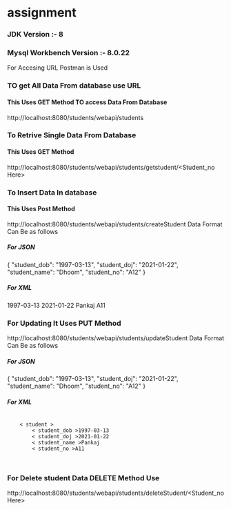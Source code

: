 # assignment
### JDK Version :- 8
### Mysql Workbench Version :- 8.0.22

For Accesing URL Postman is Used

### TO get All Data From database use URL
#### This Uses GET Method TO access Data From Database
http://localhost:8080/students/webapi/students

### To Retrive Single Data From Database
#### This Uses GET Method
http://localhost:8080/students/webapi/students/getstudent/<Student_no Here>

### To Insert Data In database 
#### This Uses Post Method 
http://localhost:8080/students/webapi/students/createStudent
Data Format Can Be as follows
##### For JSON 
{
        "student_dob": "1997-03-13",
        "student_doj": "2021-01-22",
        "student_name": "Dhoom",
        "student_no": "A12"
    }
##### For XML
<student>
        <student_dob>1997-03-13</student_dob>
        <student_doj>2021-01-22</student_doj>
        <student_name>Pankaj</student_name>
        <student_no>A11</student_no>
    </student>
    
 ### For Updating It Uses PUT Method
 http://localhost:8080/students/webapi/students/updateStudent
 Data Format Can Be as follows
##### For JSON 
{
        "student_dob": "1997-03-13",
        "student_doj": "2021-01-22",
        "student_name": "Dhoom",
        "student_no": "A12"
    }
##### For XML
<code>
    < student >
        < student_dob >1997-03-13</ student_dob >
        < student_doj >2021-01-22</ student_doj >
        < student_name >Pankaj</ student_name >
        < student_no >A11</ student_no >
    </ student >
 </code>
 
 ### For Delete student Data DELETE Method Use
 http://localhost:8080/students/webapi/students/deleteStudent/<Student_no Here>
